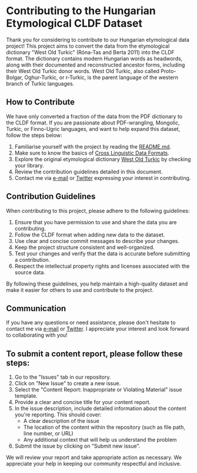 # Contributing to the Hungarian Etymological CLDF Dataset

Thank you for considering to contribute to our Hungarian etymological data project! This project aims to convert the data from the etymological dictionary "West Old Turkic" (Róna-Tas and Berta 2011) into the CLDF format. The dictionary contains modern Hungarian words as headwords, along with their documented and reconstructed ancestor forms, including their West Old Turkic donor words. West Old Turkic, also called Proto-Bolgar, Oghur-Turkic, or r-Turkic, is the parent language of the western branch of Turkic languages.

## How to Contribute

We have only converted a fraction of the data from the PDF dictionary to the CLDF format. If you are passionate about PDF-wrangling, Mongolic, Turkic, or Finno-Ugric languages, and want to help expand this dataset, follow the steps below:

1. Familiarise yourself with the project by reading the [README.md](https://github.com/martino-vic/ronataswestoldturkic/blob/main/README.md).
2. Make sure to know the basics of [Cross Linguistic Data Formats](https://cldf.clld.org/).
3. Explore the original etymological dictionary [West Old Turkic](https://www.goodreads.com/book/show/13577601-west-old-turkic) by checking your library.
4. Review the contribution guidelines detailed in this document.
5. Contact me via [e-mail](mailto:viktor_martinovic@$removethis$eva.mpg.de) or [Twitter](https://twitter.com/martino_vik) expressing your interest in contributing.

## Contribution Guidelines

When contributing to this project, please adhere to the following guidelines:

1. Ensure that you have permission to use and share the data you are contributing.
2. Follow the CLDF format when adding new data to the dataset.
3. Use clear and concise commit messages to describe your changes.
4. Keep the project structure consistent and well-organized.
5. Test your changes and verify that the data is accurate before submitting a contribution.
6. Respect the intellectual property rights and licenses associated with the source data.

By following these guidelines, you help maintain a high-quality dataset and make it easier for others to use and contribute to the project.

## Communication

If you have any questions or need assistance, please don't hesitate to contact me via [e-mail](mailto:viktor_martinovic@$removethis$eva.mpg.de) or [Twitter](https://twitter.com/martino_vik). I appreciate your interest and look forward to collaborating with you!

## To submit a content report, please follow these steps:

1. Go to the "Issues" tab in our repository.
2. Click on "New Issue" to create a new issue.
3. Select the "Content Report: Inappropriate or Violating Material" issue template.
4. Provide a clear and concise title for your content report.
5. In the issue description, include detailed information about the content you're reporting. This should cover:
    - A clear description of the issue
    - The location of the content within the repository (such as file path, line number, or URL)
    - Any additional context that will help us understand the problem
6. Submit the issue by clicking on "Submit new issue".

We will review your report and take appropriate action as necessary. We appreciate your help in keeping our community respectful and inclusive.
